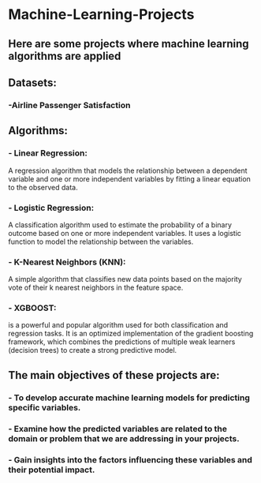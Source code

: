 # Machine-Learning-Projects

## Ηere are some projects where machine learning algorithms are applied

## Datasets:
### -Airline Passenger Satisfaction

## Algorithms:
### - Linear Regression:
A regression algorithm that models the relationship between a dependent variable and one or more independent variables by fitting a linear equation to the observed data.
### - Logistic Regression:
A classification algorithm used to estimate the probability of a binary outcome based on one or more independent variables. It uses a logistic function to model the relationship between the variables.
### - K-Nearest Neighbors (KNN):
 A simple algorithm that classifies new data points based on the majority vote of their k nearest neighbors in the feature space.
### -  XGBOOST:
 is a powerful and popular algorithm used for both classification and regression tasks. It is an optimized implementation of the gradient boosting framework, which combines the predictions of multiple weak learners (decision trees) to create a strong predictive model.


## The main objectives of these projects are:
### - To develop accurate machine learning models for predicting specific variables.
### - Examine how the predicted variables are related to the domain or problem  that we  are addressing in your projects.
### - Gain insights into the factors influencing these variables and their potential impact.
